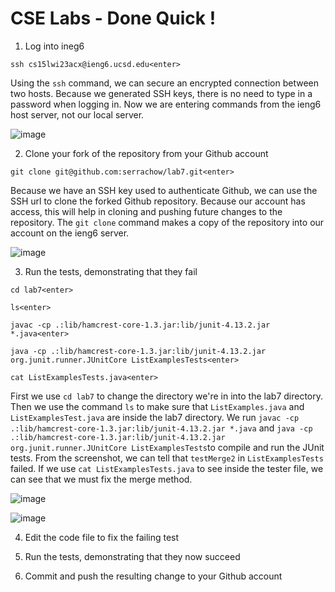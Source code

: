 # CSE Labs - Done Quick !

1. Log into ineg6

`ssh cs15lwi23acx@ieng6.ucsd.edu<enter>`

Using the `ssh` command, we can secure an encrypted connection between two hosts. Because we generated SSH keys, there is no need to type in a password when logging in. Now we are entering commands from the ieng6 host server, not our local server. 

![image](https://user-images.githubusercontent.com/105563729/221442861-4fd85e15-edac-4c84-a657-1b79c254861f.png)

2. Clone your fork of the repository from your Github account

`git clone git@github.com:serrachow/lab7.git<enter>`

Because we have an SSH key used to authenticate Github, we can use the SSH url to clone the forked Github repository. Because our account has access, this will help in cloning and pushing future changes to the repository. The `git clone` command makes a copy of the repository into our account on the ieng6 server.

![image](https://user-images.githubusercontent.com/105563729/221443194-4ffc921f-d178-40fd-b0d7-25ebb0cc3bfa.png)

3. Run the tests, demonstrating that they fail

`cd lab7<enter>`

`ls<enter>`

`javac -cp .:lib/hamcrest-core-1.3.jar:lib/junit-4.13.2.jar *.java<enter>`

`java -cp .:lib/hamcrest-core-1.3.jar:lib/junit-4.13.2.jar org.junit.runner.JUnitCore ListExamplesTests<enter>`

`cat ListExamplesTests.java<enter>`

First we use `cd lab7` to change the directory we're in into the lab7 directory. Then we use the command `ls` to make sure that `ListExamples.java` and `ListExamplesTest.java` are inside the lab7 directory. We run `javac -cp .:lib/hamcrest-core-1.3.jar:lib/junit-4.13.2.jar *.java` and `java -cp .:lib/hamcrest-core-1.3.jar:lib/junit-4.13.2.jar org.junit.runner.JUnitCore ListExamplesTests`to compile and run the JUnit tests. From the screenshot, we can tell that `testMerge2` in `ListExamplesTests` failed. If we use `cat ListExamplesTests.java` to see inside the tester file, we can see that we must fix the merge method.

![image](https://user-images.githubusercontent.com/105563729/221443431-4b8894d9-659c-49a3-8038-68101287ef07.png)

![image](https://user-images.githubusercontent.com/105563729/221443566-9d3bde6f-6b70-4c0c-90e6-85ce8a6acfbb.png)

4. Edit the code file to fix the failing test


5. Run the tests, demonstrating that they now succeed


6. Commit and push the resulting change to your Github account

